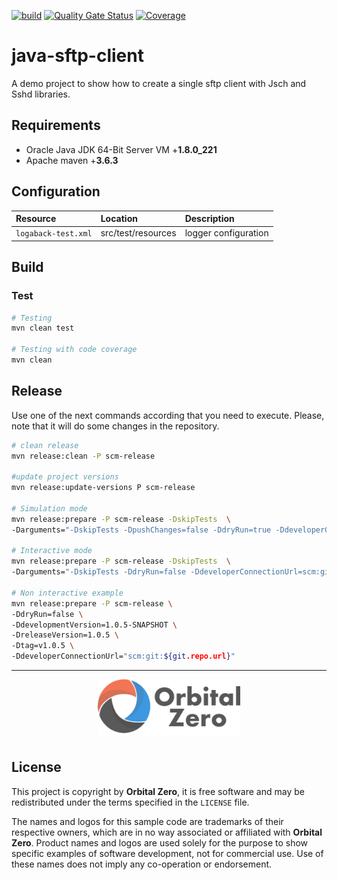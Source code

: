 [![build](https://github.com/jaehoo/oz-ex-java-sftp-client/actions/workflows/build.yml/badge.svg)](https://github.com/jaehoo/oz-ex-java-sftp-client/actions/workflows/build.yml/badge.svg)  [![Quality Gate Status](https://sonarcloud.io/api/project_badges/measure?project=com.test%3Asftp-client&metric=alert_status)](https://sonarcloud.io/summary/new_code?id=com.test%3Asftp-client)  [![Coverage](https://sonarcloud.io/api/project_badges/measure?project=com.test%3Asftp-client&metric=coverage)](https://sonarcloud.io/summary/new_code?id=com.test%3Asftp-client)

# java-sftp-client

A demo project to show how to create a single sftp client with Jsch and Sshd libraries.


## Requirements

- Oracle Java JDK 64-Bit Server VM +**1.8.0_221**
- Apache maven +**3.6.3**

## Configuration


| **Resource**        | **Location**       | **Description**      |
|:--------------------|:-------------------|:---------------------|
| `logaback-test.xml` | src/test/resources | logger configuration |


## Build

### Test

```bash 
# Testing
mvn clean test

# Testing with code coverage
mvn clean
```

## Release

Use one of the next commands according that you need to execute. Please, note that it will do some changes in the repository. 

```bash
# clean release
mvn release:clean -P scm-release

#update project versions
mvn release:update-versions P scm-release

# Simulation mode 
mvn release:prepare -P scm-release -DskipTests  \
-Darguments="-DskipTests -DpushChanges=false -DdryRun=true -DdeveloperConnectionUrl=scm:git:${git.repo.url}"

# Interactive mode
mvn release:prepare -P scm-release -DskipTests  \
-Darguments="-DskipTests -DdryRun=false -DdeveloperConnectionUrl=scm:git:${git.repo.url}"

# Non interactive example
mvn release:prepare -P scm-release \
-DdryRun=false \
-DdevelopmentVersion=1.0.5-SNAPSHOT \
-DreleaseVersion=1.0.5 \
-Dtag=v1.0.5 \
-DdeveloperConnectionUrl="scm:git:${git.repo.url}"

```
---

<p align="center">
  <img src="src/site/resources/images/company-logo-min.png" style=" height: 90px; border-bottom:1px none #ebb349; padding:0 10px 6px 10px ;"/>
</p>

License
-------

This project is copyright by **Orbital Zero**, it is free software and may be redistributed under the terms specified in the `LICENSE` file.

The names and logos for this sample code are trademarks of their respective owners, which are in no way associated or affiliated with **Orbital Zero**. Product names and logos are used solely for the purpose to show specific examples of software development, not for commercial use. Use of these names does not imply any co-operation or endorsement.
